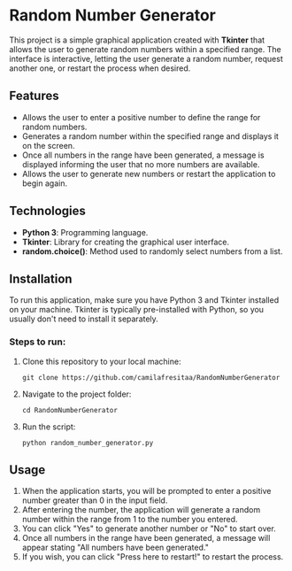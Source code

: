 # Random Number Generator

This project is a simple graphical application created with **Tkinter** that allows the user to generate random numbers within a specified range.
The interface is interactive, letting the user generate a random number, request another one, or restart the process when desired.

## Features

- Allows the user to enter a positive number to define the range for random numbers.
- Generates a random number within the specified range and displays it on the screen.
- Once all numbers in the range have been generated, a message is displayed informing the user that no more numbers are available.
- Allows the user to generate new numbers or restart the application to begin again.

## Technologies

- **Python 3**: Programming language.
- **Tkinter**: Library for creating the graphical user interface.
- **random.choice()**: Method used to randomly select numbers from a list.

## Installation

To run this application, make sure you have Python 3 and Tkinter installed on your machine. Tkinter is typically pre-installed with Python, so you usually don't need to install it separately.

### Steps to run:

1. Clone this repository to your local machine:

   ```
   git clone https://github.com/camilafresitaa/RandomNumberGenerator
   ```

2. Navigate to the project folder:

   ```
   cd RandomNumberGenerator
   ```

3. Run the script:

   ```
   python random_number_generator.py
   ```


## Usage

1. When the application starts, you will be prompted to enter a positive number greater than 0 in the input field.
2. After entering the number, the application will generate a random number within the range from 1 to the number you entered.
3. You can click "Yes" to generate another number or "No" to start over.
4. Once all numbers in the range have been generated, a message will appear stating "All numbers have been generated."
5. If you wish, you can click "Press here to restart!" to restart the process.
